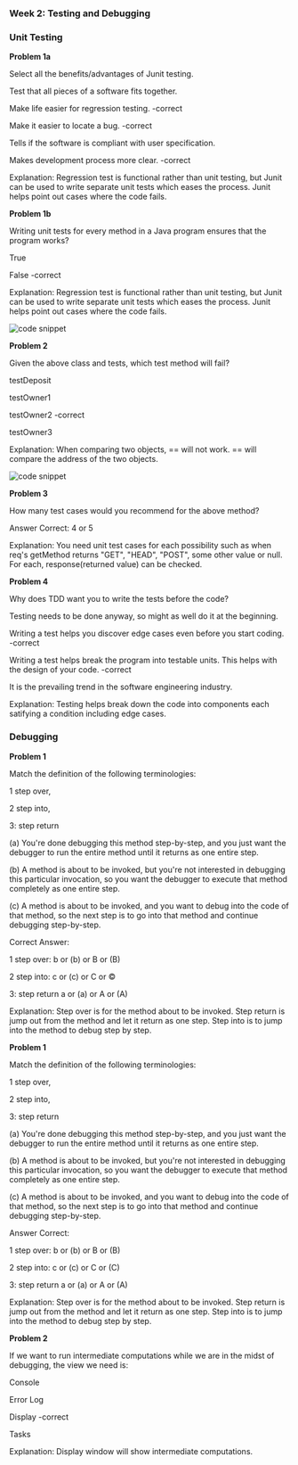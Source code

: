 ### Week 2: Testing and Debugging

### Unit Testing

**Problem 1a**

Select all the benefits/advantages of Junit testing.

Test that all pieces of a software fits together.

Make life easier for regression testing. -correct

Make it easier to locate a bug. -correct

Tells if the software is compliant with user specification.

Makes development process more clear. -correct

Explanation: 
Regression test is functional rather than unit testing, but Junit can be used to write separate unit tests which eases the process. Junit helps point out cases where the code fails.

**Problem 1b**

Writing unit tests for every method in a Java program ensures that the program works?

True

False -correct

Explanation:
Regression test is functional rather than unit testing, but Junit can be used to write separate unit tests which eases the process. Junit helps point out cases where the code fails.

![code snippet](https://prod-edxapp.edx-cdn.org/assets/courseware/v1/275f50ddca07a7c69c0b94e9a4f73429/asset-v1:PennX+SD1x+2T2017+type@asset+block/Quiz2.1Problem2.png)

**Problem 2**

Given the above class and tests, which test method will fail?

testDeposit

testOwner1

testOwner2 -correct

testOwner3 

Explanation:
When comparing two objects, == will not work. == will compare the address of the two objects.

![code snippet](https://prod-edxapp.edx-cdn.org/assets/courseware/v1/34df338ab4e3ff3168759d16255a1321/asset-v1:PennX+SD1x+2T2017+type@asset+block/Quiz2.1Problem3.png)

**Problem 3**

How many test cases would you recommend for the above method?

Answer Correct: 4 or 5
 
Explanation:
You need unit test cases for each possibility such as when req's getMethod returns "GET", "HEAD", "POST", some other value or null. For each, response(returned value) can be checked.

**Problem 4**

Why does TDD want you to write the tests before the code?

Testing needs to be done anyway, so might as well do it at the beginning.

Writing a test helps you discover edge cases even before you start coding. -correct

Writing a test helps break the program into testable units. This helps with the design of your code. -correct

It is the prevailing trend in the software engineering industry.

Explanation:
Testing helps break down the code into components each satifying a condition including edge cases.

### Debugging

**Problem 1**

Match the definition of the following terminologies: 

1 step over,

2 step into,

3: step return

(a) You're done debugging this method step-by-step, and you just want the debugger to run the entire method until it returns as one entire step.

(b) A method is about to be invoked, but you're not interested in debugging this particular invocation, so you want the debugger to execute that method completely as one entire step.

(c) A method is about to be invoked, and you want to debug into the code of that method, so the next step is to go into that method and continue debugging step-by-step.

Correct Answer:

1 step over:
 b or (b) or B or (B)

2 step into:
   c or (c) or C or ©

3: step return
  a or (a) or A or (A)

Explanation:
Step over is for the method about to be invoked. Step return is jump out from the method and let it return as one step. Step into is to jump into the method to debug step by step.

**Problem 1**

Match the definition of the following terminologies: 

1 step over,

2 step into,

3: step return

(a) You're done debugging this method step-by-step, and you just want the debugger to run the entire method until it returns as one entire step.

(b) A method is about to be invoked, but you're not interested in debugging this particular invocation, so you want the debugger to execute that method completely as one entire step.

(c) A method is about to be invoked, and you want to debug into the code of that method, so the next step is to go into that method and continue debugging step-by-step.

Answer Correct:

1 step over:
   b or (b) or B or (B)
   
2 step into:
   c or (c) or C or (C)
   
3: step return
   a or (a) or A or (A)
   
Explanation:
Step over is for the method about to be invoked. Step return is jump out from the method and let it return as one step. Step into is to jump into the method to debug step by step.

**Problem 2**

If we want to run intermediate computations while we are in the midst of debugging, the view we need is:

Console

Error Log

Display -correct

Tasks

Explanation:
Display window will show intermediate computations.



